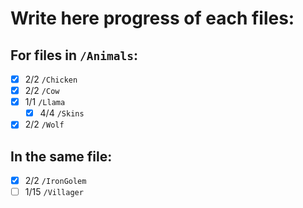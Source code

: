 # Write here progress of each files:
## For files in `/Animals`:
- [x] 2/2 `/Chicken`
- [x] 2/2 `/Cow`
- [x] 1/1 `/Llama`
    - [x] 4/4 `/Skins`
- [x] 2/2 `/Wolf`

## In the same file:
- [x]  2/2  `/IronGolem`
- [ ]  1/15 `/Villager`